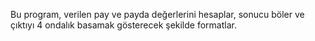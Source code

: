 
Bu program, verilen pay ve payda değerlerini hesaplar, sonucu böler ve çıktıyı 4 ondalık basamak gösterecek şekilde formatlar.
